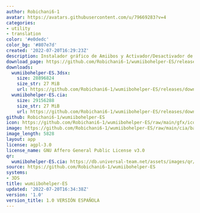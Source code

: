 ```yaml
---
author: Robichani6-1
avatar: https://avatars.githubusercontent.com/u/79669283?v=4
categories:
- utility
- translation
color: '#e0dedc'
color_bg: '#807e7d'
created: '2022-07-20T16:29:23Z'
description: Instalador gráfico de Amiibos y Activador/Desactivador de Wumiibo-ES
download_page: https://github.com/Robichani6-1/wumiibohelper-ES/releases
downloads:
  wumiibohelper-ES.3dsx:
    size: 28896824
    size_str: 27 MiB
    url: https://github.com/Robichani6-1/wumiibohelper-ES/releases/download/1.0/wumiibohelper-ES.3dsx
  wumiibohelper-ES.cia:
    size: 29156288
    size_str: 27 MiB
    url: https://github.com/Robichani6-1/wumiibohelper-ES/releases/download/1.0/wumiibohelper-ES.cia
github: Robichani6-1/wumiibohelper-ES
icon: https://github.com/Robichani6-1/wumiibohelper-ES/raw/main/gfx/icon_app.png
image: https://github.com/Robichani6-1/wumiibohelper-ES/raw/main/cia/banner.png
image_length: 5828
layout: app
license: agpl-3.0
license_name: GNU Affero General Public License v3.0
qr:
  wumiibohelper-ES.cia: https://db.universal-team.net/assets/images/qr/wumiibohelper-es-cia.png
source: https://github.com/Robichani6-1/wumiibohelper-ES
systems:
- 3DS
title: wumiibohelper-ES
updated: '2022-07-20T16:34:38Z'
version: '1.0'
version_title: 1.0 VERSIÓN ESPAÑOLA
---
```

